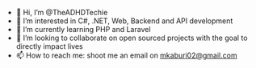 - 👋 Hi, I’m @TheADHDTechie
- 👀 I’m interested in C#, .NET, Web, Backend and API development
- 🌱 I’m currently learning PHP and Laravel
- 💞️ I’m looking to collaborate on open sourced projects with the goal to directly impact lives
- 📫 How to reach me: shoot me an email on mkaburi02@gmail.com

<!---
TheADHDTechie/TheADHDTechie is a ✨ special ✨ repository because its `README.md` (this file) appears on your GitHub profile.
You can click the Preview link to take a look at your changes.
--->
